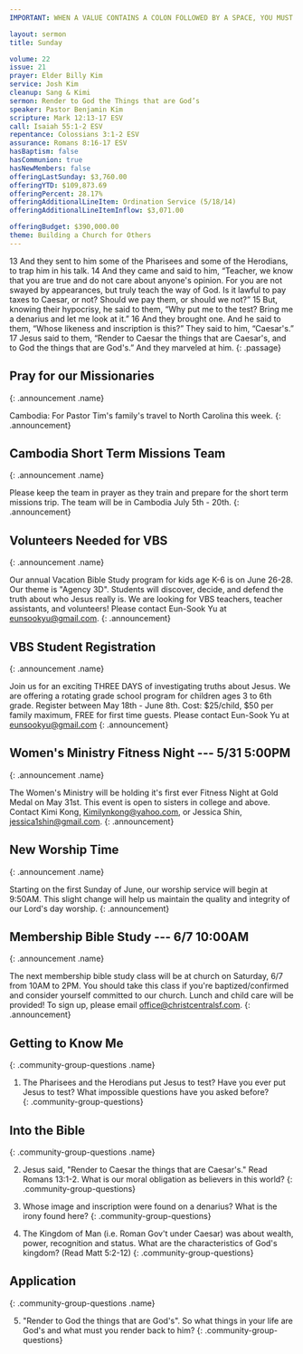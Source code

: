 ```yaml
---
IMPORTANT: WHEN A VALUE CONTAINS A COLON FOLLOWED BY A SPACE, YOU MUST USE &#58;

layout: sermon
title: Sunday

volume: 22
issue: 21
prayer: Elder Billy Kim
service: Josh Kim
cleanup: Sang & Kimi
sermon: Render to God the Things that are God’s
speaker: Pastor Benjamin Kim
scripture: Mark 12:13-17 ESV
call: Isaiah 55:1-2 ESV
repentance: Colossians 3:1-2 ESV
assurance: Romans 8:16-17 ESV
hasBaptism: false
hasCommunion: true
hasNewMembers: false
offeringLastSunday: $3,760.00
offeringYTD: $109,873.69
offeringPercent: 28.17%
offeringAdditionalLineItem: Ordination Service (5/18/14)
offeringAdditionalLineItemInflow: $3,071.00

offeringBudget: $390,000.00
theme: Building a Church for Others
---
```


13 And they sent to him some of the Pharisees and some of the Herodians, to trap him in his talk. 14 And they came and said to him, “Teacher, we know that you are true and do not care about anyone's opinion. For you are not swayed by appearances, but truly teach the way of God. Is it lawful to pay taxes to Caesar, or not? Should we pay them, or should we not?” 15 But, knowing their hypocrisy, he said to them, “Why put me to the test? Bring me a denarius and let me look at it.” 16 And they brought one. And he said to them, “Whose likeness and inscription is this?” They said to him, “Caesar's.” 17 Jesus said to them, “Render to Caesar the things that are Caesar's, and to God the things that are God's.” And they marveled at him.
{: .passage}


## Pray for our Missionaries
{: .announcement .name}

Cambodia: For Pastor Tim's family's travel to North Carolina this week.
{: .announcement}

## Cambodia Short Term Missions Team
{: .announcement .name}

Please keep the team in prayer as they train and prepare for the short term missions trip. The team will be in Cambodia July 5th - 20th.
{: .announcement}

## Volunteers Needed for VBS
{: .announcement .name}

Our annual Vacation Bible Study program for kids age K-6 is on June 26-28.  Our theme is "Agency 3D".  Students will discover, decide, and defend the truth about who Jesus really is.  We are looking for VBS teachers, teacher assistants, and volunteers! Please contact Eun-Sook Yu at eunsookyu@gmail.com.
{: .announcement}

## VBS Student Registration
{: .announcement .name}

Join us for an exciting THREE DAYS of investigating truths about Jesus.  We are offering a rotating grade school program for children ages 3 to 6th grade.  Register between May 18th - June 8th. Cost: $25/child, $50 per family maximum, FREE for first time guests. Please contact Eun-Sook Yu at eunsookyu@gmail.com
{: .announcement}

## Women's Ministry Fitness Night --- 5/31 5:00PM
{: .announcement  .name}

The Women's Ministry will be holding it's first ever Fitness Night at Gold Medal on May 31st. This event is open to sisters in college and above. Contact Kimi Kong, Kimilynkong@yahoo.com, or Jessica Shin, jessica1shin@gmail.com.
{: .announcement}

## New Worship Time
{: .announcement  .name}

Starting on the first Sunday of June, our worship service will begin at 9:50AM. This slight change will help us maintain the quality and integrity of our Lord's day worship.
{: .announcement}

## Membership Bible Study --- 6/7 10:00AM
{: .announcement  .name}

The next membership bible study class will be at church on Saturday, 6/7 from 10AM to 2PM. You should take this class if you're baptized/confirmed and consider yourself committed to our church. Lunch and child care will be provided! To sign up, please email office@christcentralsf.com.
{: .announcement}

## Getting to Know Me
{: .community-group-questions .name}

1) The Pharisees and the Herodians put Jesus to test? Have you ever put Jesus to test? What impossible questions have you asked before?  
{: .community-group-questions}

## Into the Bible
{: .community-group-questions .name}

2) Jesus said, "Render to Caesar the things that are Caesar's." Read Romans 13:1-2. What is our moral obligation as believers in this world? 
{: .community-group-questions}

3) Whose image and inscription were found on a denarius? What is the irony found here?
{: .community-group-questions}

4) The Kingdom of Man (i.e. Roman Gov't under Caesar) was about wealth, power, recognition and status. What are the characteristics of God's kingdom? (Read Matt 5:2-12)
{: .community-group-questions}

## Application
{: .community-group-questions .name}

5) "Render to God the things that are God's". So what things in your life are God's and what must you render back to him?
{: .community-group-questions}